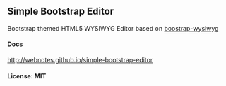 ## Simple Bootstrap Editor

Bootstrap themed HTML5 WYSIWYG Editor based on [boostrap-wysiwyg](https://github.com/mindmup/bootstrap-wysiwyg/)

#### Docs

http://webnotes.github.io/simple-bootstrap-editor

#### License: MIT